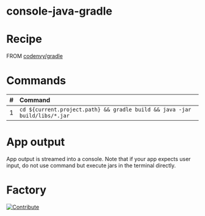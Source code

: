 # console-java-gradle

# Recipe

FROM [codenvy/gradle](https://hub.docker.com/r/codenvy/ubuntu_gradle/)

# Commands

| #       | Command           | 
| :------------- |:------------- |
| 1      | `cd ${current.project.path} && gradle build && java -jar build/libs/*.jar` |

# App output

App output is streamed into a console. Note that if your app expects user input, do not use command but execute jars in the terminal directly.

# Factory

[![Contribute](https://codenvy.com/factory/resources/codenvy-contribute.svg)](http://beta.codenvy.com/f?id=5use7stej9bi9mxd)
